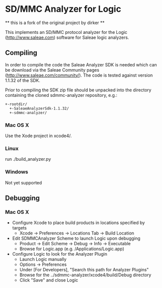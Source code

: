 SD/MMC Analyzer for Logic
=========================

** this is a fork of the original project by dirker **

This implements an SD/MMC protocol analyzer for the Logic
(http://www.saleae.com) software for Saleae logic analyzers.

Compiling
---------

In order to compile the code the Saleae Analyzer SDK is needed which can be
download via the Saleae Community pages (http://www.saleae.com/community/). The
code is tested against version 1.1.32 of the SDK.

Prior to compiling the SDK zip file should be unpacked into the directory
containing the cloned sdmmc-analyzer repository, e.g.:

    +-rootdir/
      +-SaleaeAnalyzerSdk-1.1.32/
      +-sdmmc-analyzer/

### Mac OS X

Use the Xode project in xcode4/.

### Linux

run ./build_analyzer.py

### Windows

Not yet supported

Debugging
---------

### Mac OS X

* Configure Xcode to place build products in locations specified by targets
  * Xcode -> Preferences -> Locations Tab -> Build Location
* Edit SDMMCAnalyzer Scheme to launch Logic upon debugging
  * Product -> Edit Scheme -> Debug -> Info -> Executable
  * Browse for Logic.app (e.g. /Applications/Logic.app)
* Configure Logic to look for the Analyzer Plugin
  * Launch Logic manually
  * Options -> Preferences
  * Under [For Developers], "Search this path for Analyzer Plugins"
  * Browse for the ../sdmmc-analyzer/xcode4/build/Debug directory
  * Click "Save" and close Logic

